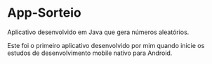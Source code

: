 # App-Sorteio
Aplicativo desenvolvido em Java que gera números aleatórios. 

Este foi o primeiro aplicativo desenvolvido por mim quando inicie os estudos de desenvolvimento mobile nativo para Android. 
